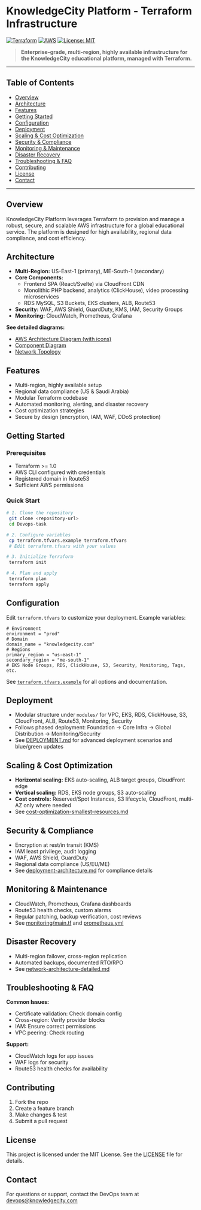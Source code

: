 # KnowledgeCity Platform - Terraform Infrastructure

[![Terraform](https://img.shields.io/badge/Terraform-v1.0%2B-blue?logo=terraform)](https://www.terraform.io/)
[![AWS](https://img.shields.io/badge/AWS-Cloud-orange?logo=amazon-aws)](https://aws.amazon.com/)
[![License: MIT](https://img.shields.io/badge/License-MIT-green.svg)](LICENSE)

> **Enterprise-grade, multi-region, highly available infrastructure for the KnowledgeCity educational platform, managed with Terraform.**

---

## Table of Contents
- [Overview](#overview)
- [Architecture](#architecture)
- [Features](#features)
- [Getting Started](#getting-started)
- [Configuration](#configuration)
- [Deployment](#deployment)
- [Scaling & Cost Optimization](#scaling--cost-optimization)
- [Security & Compliance](#security--compliance)
- [Monitoring & Maintenance](#monitoring--maintenance)
- [Disaster Recovery](#disaster-recovery)
- [Troubleshooting & FAQ](#troubleshooting--faq)
- [Contributing](#contributing)
- [License](#license)
- [Contact](#contact)

---

## Overview
KnowledgeCity Platform leverages Terraform to provision and manage a robust, secure, and scalable AWS infrastructure for a global educational service. The platform is designed for high availability, regional data compliance, and cost efficiency.

## Architecture
- **Multi-Region:** US-East-1 (primary), ME-South-1 (secondary)
- **Core Components:**
  - Frontend SPA (React/Svelte) via CloudFront CDN
  - Monolithic PHP backend, analytics (ClickHouse), video processing microservices
  - RDS MySQL, S3 Buckets, EKS clusters, ALB, Route53
- **Security:** WAF, AWS Shield, GuardDuty, KMS, IAM, Security Groups
- **Monitoring:** CloudWatch, Prometheus, Grafana

**See detailed diagrams:**
- [AWS Architecture Diagram (with icons)](aws-architecture-diagram-with-icons.md)
- [Component Diagram](component-diagram.md)
- [Network Topology](network-topology.md)

## Features
- Multi-region, highly available setup
- Regional data compliance (US & Saudi Arabia)
- Modular Terraform codebase
- Automated monitoring, alerting, and disaster recovery
- Cost optimization strategies
- Secure by design (encryption, IAM, WAF, DDoS protection)

## Getting Started
### Prerequisites
- Terraform >= 1.0
- AWS CLI configured with credentials
- Registered domain in Route53
- Sufficient AWS permissions

### Quick Start
```bash
# 1. Clone the repository
 git clone <repository-url>
 cd Devops-task

# 2. Configure variables
 cp terraform.tfvars.example terraform.tfvars
 # Edit terraform.tfvars with your values

# 3. Initialize Terraform
 terraform init

# 4. Plan and apply
 terraform plan
 terraform apply
```

## Configuration
Edit `terraform.tfvars` to customize your deployment. Example variables:
```hcl
# Environment
environment = "prod"
# Domain
domain_name = "knowledgecity.com"
# Regions
primary_region = "us-east-1"
secondary_region = "me-south-1"
# EKS Node Groups, RDS, ClickHouse, S3, Security, Monitoring, Tags, etc.
```
See [`terraform.tfvars.example`](terraform.tfvars.example) for all options and documentation.

## Deployment
- Modular structure under `modules/` for VPC, EKS, RDS, ClickHouse, S3, CloudFront, ALB, Route53, Monitoring, Security
- Follows phased deployment: Foundation → Core Infra → Global Distribution → Monitoring/Security
- See [DEPLOYMENT.md](DEPLOYMENT.md) for advanced deployment scenarios and blue/green updates

## Scaling & Cost Optimization
- **Horizontal scaling:** EKS auto-scaling, ALB target groups, CloudFront edge
- **Vertical scaling:** RDS, EKS node groups, S3 auto-scaling
- **Cost controls:** Reserved/Spot Instances, S3 lifecycle, CloudFront, multi-AZ only where needed
- See [cost-optimization-smallest-resources.md](cost-optimization-smallest-resources.md)

## Security & Compliance
- Encryption at rest/in transit (KMS)
- IAM least privilege, audit logging
- WAF, AWS Shield, GuardDuty
- Regional data compliance (US/EU/ME)
- See [deployment-architecture.md](deployment-architecture.md) for compliance details

## Monitoring & Maintenance
- CloudWatch, Prometheus, Grafana dashboards
- Route53 health checks, custom alarms
- Regular patching, backup verification, cost reviews
- See [monitoring/main.tf](modules/monitoring/main.tf) and [prometheus.yml](modules/monitoring/prometheus.yml)

## Disaster Recovery
- Multi-region failover, cross-region replication
- Automated backups, documented RTO/RPO
- See [network-architecture-detailed.md](network-architecture-detailed.md)

## Troubleshooting & FAQ
**Common Issues:**
- Certificate validation: Check domain config
- Cross-region: Verify provider blocks
- IAM: Ensure correct permissions
- VPC peering: Check routing

**Support:**
- CloudWatch logs for app issues
- WAF logs for security
- Route53 health checks for availability

## Contributing
1. Fork the repo
2. Create a feature branch
3. Make changes & test
4. Submit a pull request

## License
This project is licensed under the MIT License. See the [LICENSE](LICENSE) file for details.

## Contact
For questions or support, contact the DevOps team at [devops@knowledgecity.com](mailto:devops@knowledgecity.com) 